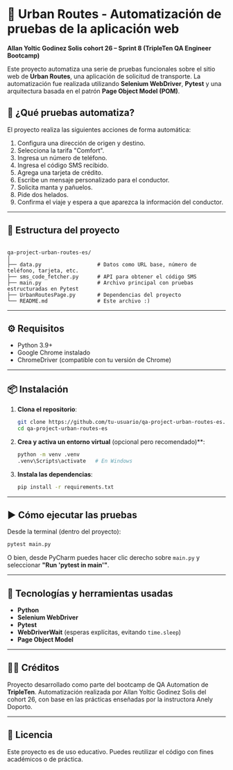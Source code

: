 # 🚕 Urban Routes - Automatización de pruebas de la aplicación web
**Allan Yoltic Godinez Solis cohort 26 – Sprint 8 (TripleTen QA Engineer Bootcamp)**

Este proyecto automatiza una serie de pruebas funcionales sobre el sitio web de **Urban Routes**, una aplicación de solicitud de transporte. La automatización fue realizada utilizando **Selenium WebDriver**, **Pytest** y una arquitectura basada en el patrón **Page Object Model (POM)**.

## 📌 ¿Qué pruebas automatiza?

El proyecto realiza las siguientes acciones de forma automática:

1. Configura una dirección de origen y destino.
2. Selecciona la tarifa "Comfort".
3. Ingresa un número de teléfono.
4. Ingresa el código SMS recibido.
5. Agrega una tarjeta de crédito.
6. Escribe un mensaje personalizado para el conductor.
7. Solicita manta y pañuelos.
8. Pide dos helados.
9. Confirma el viaje y espera a que aparezca la información del conductor.

---

## 🧩 Estructura del proyecto

```

qa-project-urban-routes-es/
│
├── data.py                  # Datos como URL base, número de teléfono, tarjeta, etc.
├── sms_code_fetcher.py      # API para obtener el código SMS
├── main.py                  # Archivo principal con pruebas estructuradas en Pytest
├── UrbanRoutesPage.py       # Dependencias del proyecto
└── README.md                # Este archivo :)

````

---

## ⚙️ Requisitos

- Python 3.9+
- Google Chrome instalado
- ChromeDriver (compatible con tu versión de Chrome)

---

## 📦 Instalación

1. **Clona el repositorio**:
   ```bash
   git clone https://github.com/tu-usuario/qa-project-urban-routes-es.git
   cd qa-project-urban-routes-es
   ```

2. **Crea y activa un entorno virtual** (opcional pero recomendado)**:

   ```bash
   python -m venv .venv
   .venv\Scripts\activate   # En Windows
   ```

3. **Instala las dependencias**:

   ```bash
   pip install -r requirements.txt
   ```

---

## ▶️ Cómo ejecutar las pruebas

Desde la terminal (dentro del proyecto):

```bash
pytest main.py
```

O bien, desde PyCharm puedes hacer clic derecho sobre `main.py` y seleccionar **"Run 'pytest in main'"**.

---

## 🧪 Tecnologías y herramientas usadas

* **Python**
* **Selenium WebDriver**
* **Pytest**
* **WebDriverWait** (esperas explícitas, evitando `time.sleep`)
* **Page Object Model**

---

## 🙋‍♂️ Créditos

Proyecto desarrollado como parte del bootcamp de QA Automation de **TripleTen**.
Automatización realizada por Allan Yoltic Godinez Solis del cohort 26, con base en las prácticas enseñadas por la instructora Anely Doporto.

---

## 📄 Licencia

Este proyecto es de uso educativo. Puedes reutilizar el código con fines académicos o de práctica.

